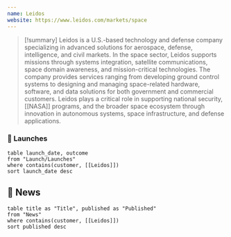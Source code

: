 ```yaml
---
name: Leidos
website: https://www.leidos.com/markets/space
---
```



>[!summary]
Leidos is a U.S.-based technology and defense company specializing in advanced solutions for aerospace, defense, intelligence, and civil markets. In the space sector, Leidos supports missions through systems integration, satellite communications, space domain awareness, and mission-critical technologies. The company provides services ranging from developing ground control systems to designing and managing space-related hardware, software, and data solutions for both government and commercial customers. Leidos plays a critical role in supporting national security, [[NASA]] programs, and the broader space ecosystem through innovation in autonomous systems, space infrastructure, and defense applications.

### 🚀 Launches

```dataview
table launch_date, outcome
from "Launch/Launches"
where contains(customer, [[Leidos]])
sort launch_date desc
```

## 📰 News
```dataview
table title as "Title", published as "Published"
from "News"
where contains(customer, [[Leidos]])
sort published desc
```

